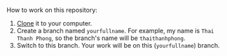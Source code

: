 How to work on this repository:

1. [Clone](https://docs.github.com/en/repositories/creating-and-managing-repositories/cloning-a-repository) it to your computer.
2. Create a branch named `yourfullname`. For example, my name is `Thai Thanh Phong`, so the branch's name will be `thaithanhphong`.
3. Switch to this branch. Your work will be on this (`yourfullname`) branch.
